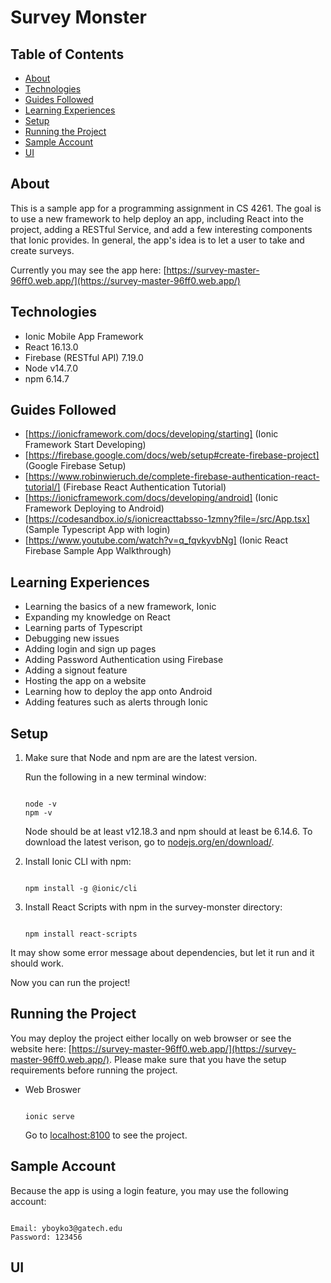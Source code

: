 # Survey Monster

## Table of Contents

* [About](#about)
* [Technologies](#technologies)
* [Guides Followed](#guides-followed)
* [Learning Experiences](#learing-experiences)
* [Setup](#setup)
* [Running the Project](#running-the-project)
* [Sample Account](#sample-account)
* [UI](#UI)

## About

This is a sample app for a programming assignment in CS 4261. The goal is to use a new framework to help deploy an app, including React into the project, adding a RESTful Service, and add a few interesting components that Ionic provides. In general, the app's idea is to let a user to take and create surveys.

Currently you may see the app here: [https://survey-master-96ff0.web.app/](https://survey-master-96ff0.web.app/)

## Technologies

* Ionic Mobile App Framework
* React 16.13.0
* Firebase (RESTful API) 7.19.0
* Node v14.7.0
* npm 6.14.7

## Guides Followed

* [https://ionicframework.com/docs/developing/starting] (Ionic Framework Start Developing)
* [https://firebase.google.com/docs/web/setup#create-firebase-project] (Google Firebase Setup)
* [https://www.robinwieruch.de/complete-firebase-authentication-react-tutorial/] (Firebase React Authentication Tutorial)
* [https://ionicframework.com/docs/developing/android] (Ionic Framework Deploying to Android)
* [https://codesandbox.io/s/ionicreacttabsso-1zmny?file=/src/App.tsx] (Sample Typescript App with login)
* [https://www.youtube.com/watch?v=q_fqvkyvbNg] (Ionic React Firebase Sample App Walkthrough)

## Learning Experiences

* Learning the basics of a new framework, Ionic
* Expanding my knowledge on React
* Learning parts of Typescript
* Debugging new issues
* Adding login and sign up pages
* Adding Password Authentication using Firebase
* Adding a signout feature
* Hosting the app on a website
* Learning how to deploy the app onto Android
* Adding features such as alerts through Ionic

## Setup

1. Make sure that Node and npm are are the latest version.

    Run the following in a new terminal window:

    ```(bash)

    node -v
    npm -v

    ```

    Node should be at least v12.18.3 and npm should at least be 6.14.6. To download the latest verison, go to [nodejs.org/en/download/](nodejs.org/en/download/).

2. Install Ionic CLI with npm:

    ```(bash)

    npm install -g @ionic/cli

    ```

3. Install React Scripts with npm in the survey-monster directory:

    ```(bash)

    npm install react-scripts

    ```

It may show some error message about dependencies, but let it run and it should work.

Now you can run the project!

## Running the Project

You may deploy the project either locally on web browser or see the website here: [https://survey-master-96ff0.web.app/](https://survey-master-96ff0.web.app/). Please make sure that you have the setup requirements before running the project.

* Web Broswer

    ```(bash)

    ionic serve

    ```

    Go to [localhost:8100](localhost:8100) to see the project.

## Sample Account

Because the app is using a login feature, you may use the following account:

```(bash)

Email: yboyko3@gatech.edu
Password: 123456

```

## UI
